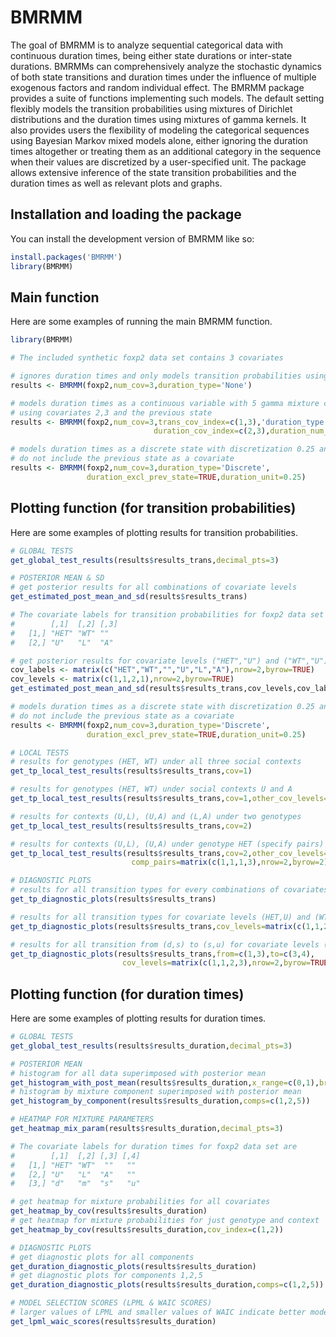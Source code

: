 
<!-- README.md is generated from README.Rmd. Please edit that file -->

# BMRMM

<!-- badges: start -->
<!-- badges: end -->

The goal of BMRMM is to analyze sequential categorical data with
continuous duration times, being either state durations or inter-state
durations. BMRMMs can comprehensively analyze the stochastic dynamics of
both state transitions and duration times under the influence of
multiple exogenous factors and random individual effect. The BMRMM
package provides a suite of functions implementing such models. The
default setting flexibly models the transition probabilities using
mixtures of Dirichlet distributions and the duration times using
mixtures of gamma kernels. It also provides users the flexibility of
modeling the categorical sequences using Bayesian Markov mixed models
alone, either ignoring the duration times altogether or treating them as
an additional category in the sequence when their values are discretized
by a user-specified unit. The package allows extensive inference of the
state transition probabilities and the duration times as well as
relevant plots and graphs.

## Installation and loading the package

You can install the development version of BMRMM like so:

``` r
install.packages('BMRMM')
library(BMRMM)
```

## Main function

Here are some examples of running the main BMRMM function.

``` r
library(BMRMM)

# The included synthetic foxp2 data set contains 3 covariates

# ignores duration times and only models transition probabilities using all three covariates
results <- BMRMM(foxp2,num_cov=3,duration_type='None')

# models duration times as a continuous variable with 5 gamma mixture components,
# using covariates 2,3 and the previous state
results <- BMRMM(foxp2,num_cov=3,trans_cov_index=c(1,3),'duration_type'='Continuous',
                                duration_cov_index=c(2,3),duration_num_comp=5)

# models duration times as a discrete state with discretization 0.25 and
# do not include the previous state as a covariate
results <- BMRMM(foxp2,num_cov=3,duration_type='Discrete',
                 duration_excl_prev_state=TRUE,duration_unit=0.25)
```

## Plotting function (for transition probabilities)

Here are some examples of plotting results for transition probabilities.

``` r
# GLOBAL TESTS
get_global_test_results(results$results_trans,decimal_pts=3)

# POSTERIOR MEAN & SD
# get posterior results for all combinations of covariate levels
get_estimated_post_mean_and_sd(results$results_trans)

# The covariate labels for transition probabilities for foxp2 data set are
#        [,1]  [,2] [,3]
#   [1,] "HET" "WT" ""
#   [2,] "U"   "L"  "A"

# get posterior results for covariate levels ("HET","U") and ("WT","U")
cov_labels <- matrix(c("HET","WT","","U","L","A"),nrow=2,byrow=TRUE)
cov_levels <- matrix(c(1,1,2,1),nrow=2,byrow=TRUE)
get_estimated_post_mean_and_sd(results$results_trans,cov_levels,cov_labels)

# models duration times as a discrete state with discretization 0.25 and
# do not include the previous state as a covariate
results <- BMRMM(foxp2,num_cov=3,duration_type='Discrete',
                 duration_excl_prev_state=TRUE,duration_unit=0.25)

# LOCAL TESTS
# results for genotypes (HET, WT) under all three social contexts
get_tp_local_test_results(results$results_trans,cov=1)

# results for genotypes (HET, WT) under social contexts U and A
get_tp_local_test_results(results$results_trans,cov=1,other_cov_levels=c(1,3))

# results for contexts (U,L), (U,A) and (L,A) under two genotypes
get_tp_local_test_results(results$results_trans,cov=2)

# results for contexts (U,L), (U,A) under genotype HET (specify pairs)
get_tp_local_test_results(results$results_trans,cov=2,other_cov_levels=c(1),
                           comp_pairs=matrix(c(1,1,1,3),nrow=2,byrow=2))

# DIAGNOSTIC PLOTS
# results for all transition types for every combinations of covariates
get_tp_diagnostic_plots(results$results_trans)

# results for all transition types for covariate levels (HET,U) and (WT,A)
get_tp_diagnostic_plots(results$results_trans,cov_levels=matrix(c(1,1,2,3),nrow=2,byrow=TRUE))

# results for all transition from (d,s) to (s,u) for covariate levels (HET,U) and (WT,A)
get_tp_diagnostic_plots(results$results_trans,from=c(1,3),to=c(3,4),
                         cov_levels=matrix(c(1,1,2,3),nrow=2,byrow=TRUE))
```

## Plotting function (for duration times)

Here are some examples of plotting results for duration times.

``` r
# GLOBAL TESTS
get_global_test_results(results$results_duration,decimal_pts=3)

# POSTERIOR MEAN
# histogram for all data superimposed with posterior mean
get_histogram_with_post_mean(results$results_duration,x_range=c(0,1),breaks=400)
# histogram by mixture component superimposed with posterior mean
get_histogram_by_component(results$results_duration,comps=c(1,2,5))

# HEATMAP FOR MIXTURE PARAMETERS
get_heatmap_mix_param(results$results_duration,decimal_pts=3)

# The covariate labels for duration times for foxp2 data set are
#        [,1]  [,2] [,3] [,4]
#   [1,] "HET" "WT"  ""   ""
#   [2,] "U"   "L"  "A"   ""
#   [3,] "d"   "m"  "s"   "u"

# get heatmap for mixture probabilities for all covariates
get_heatmap_by_cov(results$results_duration)
# get heatmap for mixture probabilities for just genotype and context
get_heatmap_by_cov(results$results_duration,cov_index=c(1,2))

# DIAGNOSTIC PLOTS
# get diagnostic plots for all components
get_duration_diagnostic_plots(results$results_duration)
# get diagnostic plots for components 1,2,5
get_duration_diagnostic_plots(results$results_duration,comps=c(1,2,5))

# MODEL SELECTION SCORES (LPML & WAIC SCORES)
# larger values of LPML and smaller values of WAIC indicate better model fits.
get_lpml_waic_scores(results$results_duration)
```
